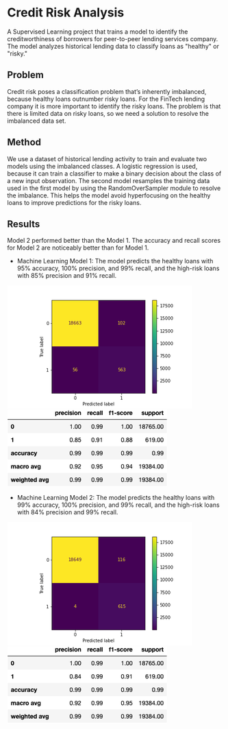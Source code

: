 # Credit Risk Analysis #

A Supervised Learning project that trains a model to identify the creditworthiness of borrowers for peer-to-peer lending services company. The model analyzes historical lending data to classify loans as "healthy" or "risky." 


## Problem ##

Credit risk poses a classification problem that’s inherently imbalanced, because healthy loans outnumber risky loans. For the FinTech lending company it is more important to identify the risky loans. The problem is that there is limited data on risky loans, so we need a solution to resolve the imbalanced data set.


## Method ##

We use a dataset of historical lending activity to train and evaluate two models using the imbalanced classes. A logistic regression is used, because it can train a classifier to make a binary decision about the class of a new input observation. The second model resamples the training data used in the first model by using the RandomOverSampler module to resolve the imbalance. This helps the model avoid hyperfocusing on the healthy loans to improve predictions for the risky loans.


## Results ##

Model 2 performed better than the Model 1. The accuracy and recall scores for Model 2 are noticeably better than for Model 1.

* Machine Learning Model 1:
The model predicts the healthy loans with 95% accuracy, 100% precision, and 99% recall, and the high-risk loans with 85% precision and 91% recall.

![Confusion Matrix](images/cm_original.png)
![Classification Report](images/original_classification_report.png)

* Machine Learning Model 2:
The model predicts the healthy loans with 99% accuracy, 100% precision, and 99% recall, and the high-risk loans with 84% precision and 99% recall.

![Confusion Matrix](images/cm_resampled.png)
![Classification Report](images/resampled_classification_report.png)

